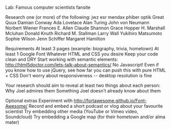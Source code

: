 Lab: Famous computer scientists fansite

Research one (or more) of the following:
jwz
esr
mendax
phiber optik
Great Quux
Damian Conway
Ada Lovelace
Alan Turing
John von Neumann
Norbert Wiener
Frances E. Allen
Claude Shannon
Grace Hopper
H. Marshall Mcluhan
Donald Knuth
Richard M. Stallman
Larry Wall
Yukihiro Matsumoto
Sophie Wilson
Jenn Schiffer
Margaret Hamilton


Requirements
At least 3 pages (example: biography, trivia, hometown)
At least 1 Google Font
Whatever HTML and CSS you desire
Keep your code clean and DRY
Start working with semantic elements: http://html5doctor.com/lets-talk-about-semantics/
No Javascript! Even if you know how to use jQuery, see how far you can push this with pure HTML + CSS
Don't worry about responsiveness -- desktop resolution is fine


Your research should aim to reveal at least two things about each person:
Why Joel admires them
Something Joel doesn't already know about them


Optional extras
Experiment with http://fortawesome.github.io/Font-Awesome/
Record and embed a short podcast or vlog about your favourite scientist
Try embedding other media (YouTube or Vimeo video, Soundcloud)
Try embedding a Google map (for their hometown and/or alma mater)